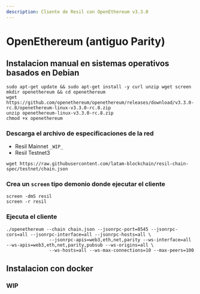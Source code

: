 ```yaml
---
description: Cliente de Resil con OpenEthereum v3.3.0
---
```


# OpenEthereum \(antiguo Parity\)

## Instalacion manual en sistemas operativos basados en Debian

```text
sudo apt-get update && sudo apt-get install -y curl unzip wget screen
mkdir openethereum && cd openethereum
wget https://github.com/openethereum/openethereum/releases/download/v3.3.0-rc.8/openethereum-linux-v3.3.0-rc.8.zip
unzip openethereum-linux-v3.3.0-rc.8.zip
chmod +x openethereum
```

### Descarga el archivo de especificaciones de la red

* Resil Mainnet `_WIP_`
* Resil Testnet3

`wget https://raw.githubusercontent.com/latam-blockchain/resil-chain-spec/testnet/chain.json`

### Crea un `screen` tipo demonio donde ejecutar el cliente

```text
screen -dmS resil
screen -r resil
```

### Ejecuta el cliente

```text
./openethereum --chain chain.json --jsonrpc-port=8545 --jsonrpc-cors=all --jsonrpc-interface=all --jsonrpc-hosts=all \ 
                --jsonrpc-apis=web3,eth,net,parity --ws-interface=all --ws-apis=web3,eth,net,parity,pubsub --ws-origins=all \ 
                --ws-hosts=all --ws-max-connections=10 --max-peers=100
```

## Instalacion con docker

### WIP

